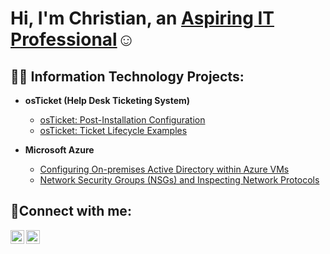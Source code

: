 <h1>Hi, I'm Christian, an <a href="https://linkedin.com/in/chukwudi okeke"> Aspiring IT Professional</a>☺</h1>

<h2>👨‍💻 Information Technology Projects:</h2>

- <b>osTicket (Help Desk Ticketing System)</b>
  
  - [osTicket: Post-Installation Configuration](https://github.com/christianokeke384/post-install-config)
  - [osTicket: Ticket Lifecycle Examples](https://github.com/christianokeke384/ticket-lifecycle)
- <b>Microsoft Azure</b>
  - [Configuring On-premises Active Directory within Azure VMs](https://github.com/christianokeke384/configure-ad)
  - [Network Security Groups (NSGs) and Inspecting Network Protocols](https://github.com/christianokeke384/azure-network-protocols)

<h2>🤳Connect with me:</h2>


[<img align="left" alt="chukwudiokeke| LinkedIn" width="22px" src="https://cdn.jsdelivr.net/npm/simple-icons@v3/icons/linkedin.svg" />][linkedin]
[<img align="left" alt="christian.79880 | Instagram" width="22px" src="https://cdn.jsdelivr.net/npm/simple-icons@v3/icons/instagram.svg" />][instagram]


[instagram]: https://www.instagram.com/Josh
[linkedin]: https://linkedin.com/in/Josh
